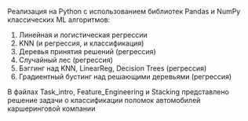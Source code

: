 Реализация на Python с использованием библиотек Pandas и NumPy классических ML алгоритмов: 
1) Линейная и логистическая регрессии
2) KNN (и регрессия, и классификация)
3) Деревья принятия решений (регрессия)
4) Случайный лес (регрессия)
5) Бэггинг над KNN, LinearReg, Decision Trees (регрессия)
6) Градиентный бустинг над решающими деревьями (регрессия) 

В файлах Task_intro, Feature_Engineering и Stacking представлено решение задачи о классификации поломок автомобилей каршеринговой компании
